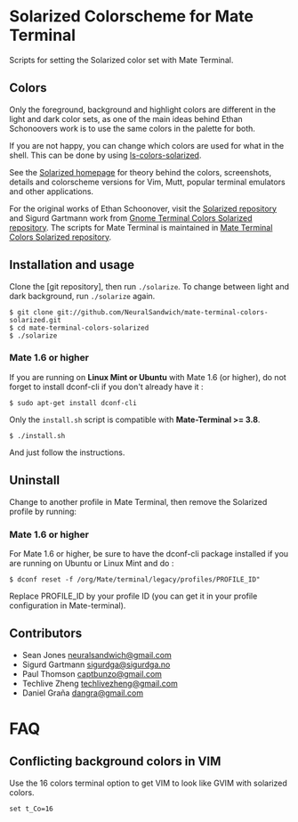 Solarized Colorscheme for Mate Terminal
========================================

Scripts for setting the Solarized color set with Mate Terminal.

Colors
------

Only the foreground, background and highlight colors are different in the light
and dark color sets, as one of the main ideas behind Ethan Schonoovers work is
to use the same colors in the palette for both.

If you are not happy, you can change which colors are used for what in the
shell. This can be done by using [ls-colors-solarized].

See the [Solarized homepage] for theory behind the colors, screenshots, details
and colorscheme versions for Vim, Mutt, popular terminal emulators and other
applications.

For the original works of Ethan Schoonover, visit the [Solarized repository]
and Sigurd Gartmann work from [Gnome Terminal Colors Solarized repository].
The scripts for Mate Terminal is maintained in [Mate Terminal Colors
Solarized repository].

Installation and usage
----------------------

Clone the [git repository], then run `./solarize`. To change between light and
dark background, run `./solarize` again.

    $ git clone git://github.com/NeuralSandwich/mate-terminal-colors-solarized.git
    $ cd mate-terminal-colors-solarized
    $ ./solarize

### Mate 1.6 or higher

If you are running on <b>Linux Mint or Ubuntu</b> with Mate 1.6 (or higher),
do not forget to install dconf-cli if you don't already have it :

    $ sudo apt-get install dconf-cli

Only the `install.sh` script is compatible with <b>Mate-Terminal >= 3.8</b>.

    $ ./install.sh
    
And just follow the instructions.

Uninstall
---------

Change to another profile in Mate Terminal, then remove the Solarized profile
by running:

### Mate 1.6 or higher

For Mate 1.6 or higher, be sure to have the dconf-cli package installed
if you are running on Ubuntu or Linux Mint and do :

    $ dconf reset -f /org/Mate/terminal/legacy/profiles/PROFILE_ID"

Replace PROFILE_ID by your profile ID (you can get it in your profile
configuration in Mate-terminal).

Contributors
------------

* Sean Jones <neuralsandwich@gmail.com>
* Sigurd Gartmann <sigurdga@sigurdga.no>
* Paul Thomson <captbunzo@gmail.com>
* Techlive Zheng <techlivezheng@gmail.com>
* Daniel Graña <dangra@gmail.com>

FAQ
===

Conflicting background colors in VIM
------------------------------------

Use the 16 colors terminal option to get VIM to look like GVIM with solarized
colors.

    set t_Co=16
[Mate Terminal Colors Solarized repository]: https://github.com/NeuralSandwich/mate-terminal-colors-solarized
[Solarized homepage]:   http://ethanschoonover.com/solarized
[Solarized repository]: https://github.com/altercation/solarized
[Gnome Terminal Colors Solarized repository]: https://github.com/sigurdga/gnome-terminal-colors-solarized
[ls-colors-solarized]: https://github.com/sigurdga/ls-colors-solarized
